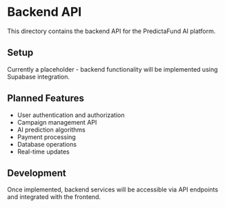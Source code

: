 # Backend API

This directory contains the backend API for the PredictaFund AI platform.

## Setup

Currently a placeholder - backend functionality will be implemented using Supabase integration.

## Planned Features

- User authentication and authorization
- Campaign management API
- AI prediction algorithms
- Payment processing
- Database operations
- Real-time updates

## Development

Once implemented, backend services will be accessible via API endpoints and integrated with the frontend.